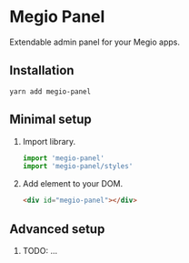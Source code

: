 # Megio Panel

Extendable admin panel for your Megio apps.

## Installation

`yarn add megio-panel`

## Minimal setup

1. Import library.
   ```typescript
   import 'megio-panel'
   import 'megio-panel/styles'
   ```
2. Add element to your DOM.
   ```html
   <div id="megio-panel"></div>
   ```

## Advanced setup
1. TODO: ...